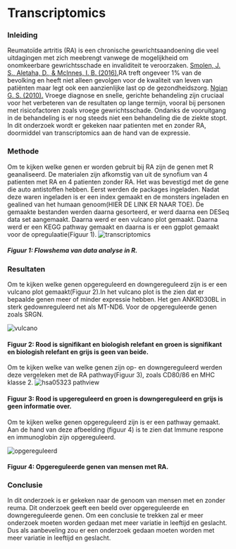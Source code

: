  # Transcriptomics


### Inleiding

Reumatoïde artritis (RA) is een chronische gewrichtsaandoening die veel uitdagingen met zich meebrengt vanwege de mogelijkheid om onomkeerbare gewrichtsschade en invaliditeit te veroorzaken. [Smolen, J. S., Aletaha, D., & McInnes, I. B. (2016).](bronnen/pubmed-27156434.txt)RA treft ongeveer 1% van de bevolking en heeft niet alleen gevolgen voor de kwaliteit van leven van patiënten maar legt ook een aanzienlijke last op de gezondheidszorg. [Ngian G. S. (2010).](bronnen/pubmed-20877764.txt) Vroege diagnose en snelle, gerichte behandeling zijn cruciaal voor het verbeteren van de resultaten op lange termijn, vooral bij personen met risicofactoren zoals vroege gewrichtsschade. Ondanks de vooruitgang in de behandeling is er nog steeds niet een behandeling die de ziekte stopt. In dit onderzoek wordt er gekeken naar patienten met en zonder RA, doormiddel van transcriptomics aan de hand van de expressie.

### Methode

Om te kijken welke genen er worden gebruit bij RA zijn de genen met R geanaliseerd. De materialen zijn afkomstig van uit de synofium van 4 patienten met RA en 4 patienten zonder RA. Het was bevestigd met de gene die auto antistoffen hebben. Eerst werden de packages ingeladen. Nadat deze waren ingeladen is er een index gemaakt en de monsters ingeladen en gealined van het humaan genoom(HIER DE LINK ER NAAR TOE). De gemaakte bestanden werden daarna gesorteerd, er werd daarna een DESeq data set aangemaakt. Daarna werd er een vulcano plot gemaakt. Daarna werd er een KEGG pathway gemaakt en daarna is er een ggplot gemaakt voor de opregulaatie(Figuur 1). ![transcriptomics](https://github.com/user-attachments/assets/d49d1f50-8476-4ed8-aa30-e5c20f5b51e5) 
##### Figuur 1: Flowshema van data analyse in R.

### Resultaten
Om te kijken welke genen opgereguleerd en downgereguleerd zijn is er een vulcano plot gemaakt(Figuur 2).In het vulcano plot is the zien dat er bepaalde genen meer of minder expressie hebben. Het gen ANKRD30BL in sterk gedownreguleerd net als MT-ND6. Voor de opgereguleerde genen zoals SRGN.


![vulcano](https://github.com/user-attachments/assets/f4687d5e-166f-4584-be75-46e8c4569798) 
#### Figuur 2: Rood is signifikant en biologish relefant en groen is signifikant en biologish relefant en grijs is geen van beide.

Om te kijken welke van welke genen zijn op- en downgereguleerd werden deze vergeleken met de RA pathway(Figuur 3), zoals CD80/86 en MHC klasse 2.
![hsa05323 pathview](https://github.com/user-attachments/assets/ecf85c40-c04a-404d-8216-ca4faf9b02c7) 
#### Figuur 3: Rood is upgereguleerd en groen is downgereguleerd en grijs is geen informatie over.  

Om te kijken welke genen opgereguleerd zijn is er een pathway gemaakt. Aan de hand van deze afbeelding (figuur 4) is te zien dat Immune respone en immunoglobin zijn opgereguleerd.




![opgereguleerd](https://github.com/user-attachments/assets/89d66854-92d0-4d71-8925-ca0d20636555)
#### Figuur 4: Opgereguleerde genen van mensen met RA.

### Conclusie
In dit onderzoek is er gekeken naar de genoom van mensen met en zonder reuma. Dit onderzoek geeft een beeld over opgereguleerde en downgereguleerde genen. Om een conclusie te trekken zal er meer onderzoek moeten worden gedaan met meer variatie in leeftijd en geslacht.  Dus als aanbeveling zou er een onderzoek gedaan moeten worden met meer variatie in leeftijd en geslacht.
